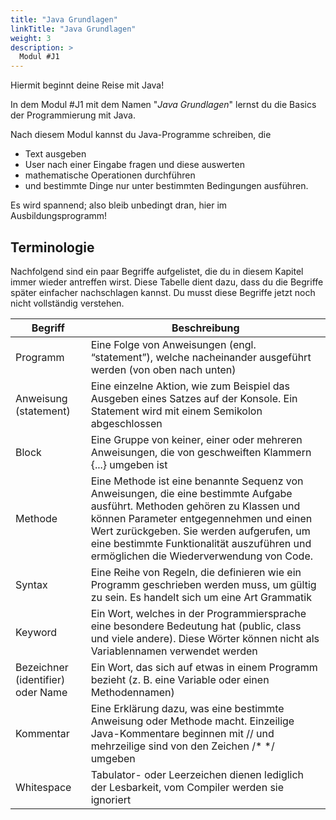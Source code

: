 ```yaml
---
title: "Java Grundlagen"
linkTitle: "Java Grundlagen"
weight: 3
description: >
  Modul #J1
---
```


Hiermit beginnt deine Reise mit Java!

In dem Modul #J1 mit dem Namen "_Java Grundlagen_" lernst du die Basics der Programmierung mit Java.

Nach diesem Modul kannst du Java-Programme schreiben, die

- Text ausgeben
- User nach einer Eingabe fragen und diese auswerten
- mathematische Operationen durchführen
- und bestimmte Dinge nur unter bestimmten Bedingungen ausführen.

Es wird spannend; also bleib unbedingt dran, hier im Ausbildungsprogramm!

## Terminologie

Nachfolgend sind ein paar Begriffe aufgelistet, die du in diesem Kapitel immer wieder antreffen wirst. Diese Tabelle dient dazu, dass du die Begriffe später einfacher nachschlagen kannst. Du musst diese Begriffe jetzt noch nicht vollständig verstehen.

| Begriff                           | Beschreibung                                                                                                                                                                                                                                                                                                |
| --------------------------------- | ----------------------------------------------------------------------------------------------------------------------------------------------------------------------------------------------------------------------------------------------------------------------------------------------------------- |
| Programm                          | Eine Folge von Anweisungen (engl. “statement”), welche nacheinander ausgeführt werden (von oben nach unten)                                                                                                                                                                                                 |
| Anweisung (statement)             | Eine einzelne Aktion, wie zum Beispiel das Ausgeben eines Satzes auf der Konsole. Ein Statement wird mit einem Semikolon abgeschlossen                                                                                                                                                                      |
| Block                             | Eine Gruppe von keiner, einer oder mehreren Anweisungen, die von geschweiften Klammern {...} umgeben ist                                                                                                                                                                                                    |
| Methode                           | Eine Methode ist eine benannte Sequenz von Anweisungen, die eine bestimmte Aufgabe ausführt. Methoden gehören zu Klassen und können Parameter entgegennehmen und einen Wert zurückgeben. Sie werden aufgerufen, um eine bestimmte Funktionalität auszuführen und ermöglichen die Wiederverwendung von Code. |
| Syntax                            | Eine Reihe von Regeln, die definieren wie ein Programm geschrieben werden muss, um gültig zu sein. Es handelt sich um eine Art Grammatik                                                                                                                                                                    |
| Keyword                           | Ein Wort, welches in der Programmiersprache eine besondere Bedeutung hat (public, class und viele andere). Diese Wörter können nicht als Variablennamen verwendet werden                                                                                                                                    |
| Bezeichner (identifier) oder Name | Ein Wort, das sich auf etwas in einem Programm bezieht (z. B. eine Variable oder einen Methodennamen)                                                                                                                                                                                                       |
| Kommentar                         | Eine Erklärung dazu, was eine bestimmte Anweisung oder Methode macht. Einzeilige Java-Kommentare beginnen mit // und mehrzeilige sind von den Zeichen /\* \*/ umgeben                                                                                                                                       |
| Whitespace                        | Tabulator- oder Leerzeichen dienen lediglich der Lesbarkeit, vom Compiler werden sie ignoriert                                                                                                                                                                                                              |

